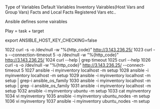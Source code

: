 Type of Variables
    Default Variables
    Inventory Vairables(Host Vars and Group Vars)
    Facts and Local Facts
    Registered Vars etc..

Ansible defines some vairables

Play = task + target


export ANSIBLE_HOST_KEY_CHECKING=false

1022  curl -s -o /dev/null -w "%{http_code}" http://3.143.236.25/
 1023  curl -s --connection-timeout 5 -o /dev/null -w "%{http_code}" http://3.143.236.25/
 1024  curl --help | grep timeout
 1025  curl --help 
 1026  curl -s  -o /dev/null -w "%{http_code}" http://3.143.236.25/ --connect-timeout 5
 1027  ansible -i myinventory localhost -m setup
 1028  ansible -i myinventory localhost -m setup
 1029  ansible -i myinventory localhost -m setup | grep-i ansible_os_family
 1030  ansible -i myinventory localhost -m setup | grep -i ansible_os_family
 1031  ansible -i myinventory localhost -m setup 
 1032  ansible -i myinventory ubuntu -m setup 
 1033  cat myinventory
 1034  vi myinventory
 1035  ansible -i myinventory ubuntu_nodes -m setup 
 1036  vi myinventory
 1037  ansible -i myinventory ubuntu_nodes -m setup 


 
